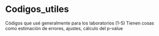 # Codigos_utiles

Códigos que usé generalmente para los laboratorios (1-5)
Tienen cosas como estimación de errores, ajustes, cálculo del p-value
